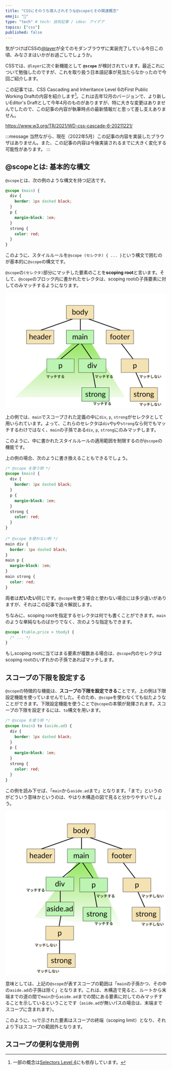```yaml
---
title: "CSSにそのうち導入されそうな@scopeとその関連概念"
emoji: "🔭"
type: "tech" # tech: 技術記事 / idea: アイデア
topics: ["css"]
published: false
---
```


気がつけばCSSの[@layer](https://developer.mozilla.org/en-US/docs/Web/CSS/@layer)が全てのモダンブラウザに実装完了している今日この頃、みなさまはいかがお過ごしでしょうか。

CSSでは、`@layer`に次ぐ新機能として **`@scope`** が検討されています。最近これについて勉強したのですが、これを取り扱う日本語記事が見当たらなかったので今回ご紹介します。

この記事では、CSS Cascading and Inheritance Level 6のFirst Public Working Draftの内容を紹介します[^note_selector_4]。これは去年12月のバージョンで、より新しいEditor's Draftとして今年4月のものがありますが、特に大きな変更はありませんでしたので、この記事の内容が執筆時点の最新情報だと思って差し支えありません。

[^note_selector_4]: 一部の概念は[Selectors Level 4](https://drafts.csswg.org/selectors-4/)にも依存しています。

https://www.w3.org/TR/2021/WD-css-cascade-6-20211221/

:::message
当然ながら、現在（2022年5月）この記事の内容を実装したブラウザはありません。また、この記事の内容は今後実装されるまでに大きく変化する可能性があります。
:::

## @scopeとは: 基本的な構文

`@scope`とは、次の例のような構文を持つ記法です。

```css
@scope (main) {
  div {
    border: 1px dashed black;
  }
  p {
    margin-block: 1em;
  }
  strong {
    color: red;
  }
}
```

このように、スタイルルールを`@scope (セレクタ) { ... }`という構文で囲むのが基本的に`@scope`の構文です。

`@scope`の`(セレクタ)`部分にマッチした要素のことを**scoping root**と言います。そして、`@scope`のブロック内に書かれたセレクタは、scoping rootの子孫要素に対してのみマッチするようになります。

![文書の木構造を描いた図。mainの配下に三角形状のスコープが広がり、mainの子孫であるdiv, p, strongにはマッチするが、mainの子孫でないpやstrongにはマッチしないことを示す。](/images/css-cascading-6-scope/scope-behavior-1.png)

上の例では、`main`でスコープされた定義の中に`div`, `p`, `strong`がセレクタとして用いられています。よって、これらのセレクタは`div`や`p`や`strong`なら何でもマッチするわけではなく、`main`の子孫である`div`, `p`, `strong`にのみマッチします。

このように、中に書かれたスタイルルールの適用範囲を制限するのが`@scope`の機能です。

上の例の場合、次のように書き換えることもできるでしょう。

```css
/* @scope を使う例 */
@scope (main) {
  div {
    border: 1px dashed black;
  }
  p {
    margin-block: 1em;
  }
  strong {
    color: red;
  }
}

/* @scope を使わない例 */
main div {
  border: 1px dashed black;
}
main p {
  margin-block: 1em;
}
main strong {
  color: red;
}
```

両者は**だいたい**同じです。`@scope`を使う場合と使わない場合には多少違いがありますが、それはこの記事で追々解説します。

ちなみに、scoping rootを指定するセレクタは何でも書くことができます。`main`のような単純なものばかりでなく、次のような指定もできます。

```css
@scope (table.price > tbody) {
  /* ... */
}
```

もしscoping rootに当てはまる要素が複数ある場合は、`@scope`内のセレクタはscoping rootのいずれかの子孫であればマッチします。

## スコープの下限を設定する

`@scope`の特徴的な機能は、**スコープの下限を設定できる**ことです。上の例は下限設定機能を使っていませんでした。そのため、`@scope`を使わなくても似たようなことができます。下限設定機能を使うことで`@scope`の本領が発揮されます。スコープの下限を設定するには、`to`構文を用います。

```css
/* @scope を使う例 */
@scope (main) to (aside.ad) {
  div {
    border: 1px dashed black;
  }
  p {
    margin-block: 1em;
  }
  strong {
    color: red;
  }
}
```

この例を読み下せば、「`main`から`aside.ad`まで」となります。「まで」というのがどういう意味かというのは、やはり木構造の図で見ると分かりやすいでしょう。

![木構造を用いた図。mainの子孫であるdiv, p, strongにはマッチするが、mainの子孫であってもaside.adの下にあるpやstrongはマッチしないことを示している。](/images/css-cascading-6-scope/scope-behavior-2.png)

意味としては、上記の`@scope`が表すスコープの範囲は「`main`の子孫かつ、その中の`aside.ad`の子孫は除く」となります。これは、木構造で見ると、ルートから末端までの道の間で`main`から`aside.ad`までの間にある要素に対してのみマッチすることを示しているということです（`aside.ad`が無いパスの場合は、末端までスコープに含まれます）。

このように、`to`で示された要素はスコープの終端（scoping limit）となり、それより下はスコープの範囲外となります。

## スコープの便利な使用例